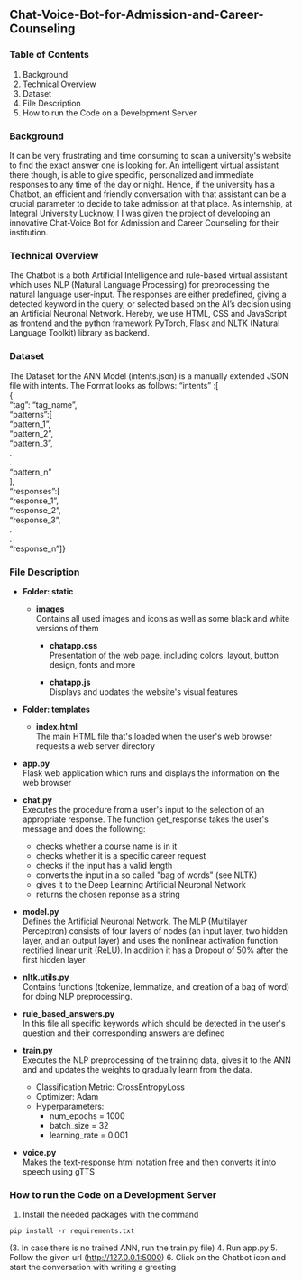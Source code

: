 ## Chat-Voice-Bot-for-Admission-and-Career-Counseling

### Table of Contents
1. Background
2. Technical Overview
3. Dataset
4. File Description
5. How to run the Code on a Development Server 


### Background
It can be very frustrating and time consuming to scan a university's website to find the exact answer one is looking for. An intelligent virtual assistant there though, is able to give specific, personalized and immediate responses to any time of the day or night. Hence, if the university has a Chatbot, an efficient and friendly conversation with that assistant can be a crucial parameter to decide to take admission at that place. As internship, at Integral University Lucknow, I I was given the project of developing an innovative Chat-Voice Bot for Admission and Career Counseling for their institution. 

### Technical Overview
The Chatbot is a both Artificial Intelligence and rule-based virtual assistant which uses NLP (Natural Language Processing) for preprocessing the natural language user-input. The responses are either predefined, giving a detected  keyword in the query, or selected based on the AI’s decision using an Artificial Neuronal Network. Hereby, we use HTML, CSS and JavaScript as frontend and the python framework PyTorch, Flask and NLTK (Natural Language Toolkit) library as backend. <br>

### Dataset
The Dataset for the ANN Model (intents.json) is a manually extended JSON file with intents. The Format looks as follows:
“intents” :[<br>
{<br>
“tag”: “tag_name”,<br>
“patterns”:[<br>
“pattern_1”,<br>
“pattern_2”,<br>
“pattern_3”,<br>
.<br>
.<br>
“pattern_n”<br>
],<br>
“responses”:[<br>
“response_1”,<br>
“response_2”,<br>
“response_3”,<br>
.<br>
.<br>
“response_n”]}<br>

### File Description 
- **Folder: static** <br>
    - **images** <br>
    Contains all used images and icons as well as some black and white versions of     them <br>

      - **chatapp.css** <br>
      Presentation of the web page, including colors, layout, button design,  fonts       and more<br>
      
      - **chatapp.js** <br>
      Displays and updates the website's visual features <br>
      
- **Folder: templates** <br>
    - **index.html** <br>
   The main HTML file that's loaded when the user's web browser requests a web        server directory<br>
      
- **app.py** <br>
     Flask web application which runs and displays the information on the web     browser<br>
        
 - **chat.py** <br>
      Executes the procedure from a user's input to the selection of an appropriate response. The function get_response takes the user's message and does the following: <br>
      - checks whether a course name is in it<br>
      - checks whether it is a specific  career request<br>
      - checks if the input has a valid length<br>
      - converts the input in a so called "bag of words" (see NLTK)<br>
      - gives it to the Deep Learning Artificial Neuronal Network<br>
      - returns the chosen reponse as a string<br>

 - **model.py** <br>
      Defines the Artificial Neuronal Network. The MLP (Multilayer Perceptron) consists of four layers of nodes (an input layer, two hidden layer, and an output layer) and uses the nonlinear activation function rectified linear unit (ReLU).
In addition it has a Dropout of 50% after the first hidden layer<br>

- **nltk.utils.py** <br>
      Contains functions (tokenize, lemmatize, and creation of a bag of word) for doing NLP preprocessing. <br>
      
- **rule_based_answers.py**<br>
     In this file all specific keywords which should be detected in the user's question and their corresponding answers are defined<br>

 - **train.py** <br>
      Executes the NLP preprocessing of the training data, gives it to the ANN and  and updates the weights to gradually learn from the data. <br>
       
      - Classification Metric: CrossEntropyLoss <br>
      - Optimizer: Adam <br>
      - Hyperparameters: <br>
        - num_epochs = 1000<br>
        - batch_size = 32 <br>
        - learning_rate = 0.001<br>
        
- **voice.py**<br>
     Makes the text-response html notation free and then converts it into speech using gTTS<br>


### How to run the Code on a Development Server 

1. Install the needed packages with the command 
``` 
pip install -r requirements.txt 
```
(3. In case there is no trained ANN, run the train.py file)
4. Run app.py
5. Follow the given url (http://127.0.0.1:5000)
6. Click on the Chatbot icon and start the conversation with writing a greeting 
